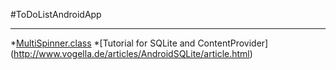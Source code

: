 #ToDoListAndroidApp
********************
*[MultiSpinner.class](http://stackoverflow.com/questions/5015686/android-spinner-with-multiple-choice)
*[Tutorial for SQLite and ContentProvider] (http://www.vogella.de/articles/AndroidSQLite/article.html)